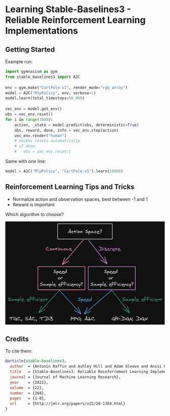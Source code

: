 # Learning Stable-Baselines3 - Reliable Reinforcement Learning Implementations


## Getting Started

Example run:
```python
import gymnasium as gym
from stable_baselines3 import A2C

env = gym.make("CartPole-v1", render_mode="rgb_array")
model = A2C("MlpPolicy", env, verbose=1)
model.learn(total_timesteps=50_000)

vec_env = model.get_env()
obs = vec_env.reset()
for i in range(1000):
    action, _state = model.predict(obs, deterministic=True)
    obs, reward, done, info = vec_env.step(action)
    vec_env.render("human")
    # VecEnv resets automatically
    # if done:
    #   obs = vec_env.reset()
```

Same with one line:
```python
model = A2C("MlpPolicy", "CartPole-v1").learn(10000)
```

## Reinforcement Learning Tips and Tricks

- Normalize action and observation spaces, best between -1 and 1
- Reward is important

Which algorithm to choose?

<img src="pics/algs.png" width="700">












## Credits

To cite them:
```bib
@article{stable-baselines3,
  author  = {Antonin Raffin and Ashley Hill and Adam Gleave and Anssi Kanervisto and Maximilian Ernestus and Noah Dormann},
  title   = {Stable-Baselines3: Reliable Reinforcement Learning Implementations},
  journal = {Journal of Machine Learning Research},
  year    = {2021},
  volume  = {22},
  number  = {268},
  pages   = {1-8},
  url     = {http://jmlr.org/papers/v22/20-1364.html}
}
```